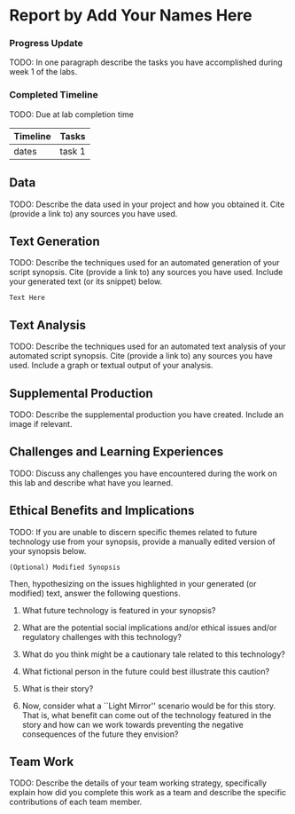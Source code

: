 # Report by Add Your Names Here

### Progress Update
TODO:
In one paragraph describe the tasks you have accomplished during week 1 of the labs.  

### Completed Timeline
TODO: Due at lab completion time

| Timeline  | Tasks |
| ----------- | ----------- |
|   dates    |    task 1   |


## Data
TODO:
Describe the data used in your project and how you obtained it. Cite (provide a link to) any sources you have used.

## Text Generation
TODO:
Describe the techniques used for an automated generation of your script synopsis. Cite (provide a link to) any sources you have used. Include your generated text (or its snippet) below.

```
Text Here
```

## Text Analysis
TODO:
Describe the techniques used for an automated text analysis of your automated script synopsis. Cite (provide a link to) any sources you have used. Include a graph or textual output of your analysis.


## Supplemental Production
TODO:
Describe the supplemental production you have created. Include an image if relevant.


## Challenges and Learning Experiences
TODO:
Discuss any challenges you have encountered during the work on this lab and  describe what have you learned.

## Ethical Benefits and Implications
TODO:
If you are unable to discern specific themes related to future technology use from your synopsis, provide a manually edited version of your synopsis below.

```
(Optional) Modified Synopsis
```

Then, hypothesizing on the issues highlighted in your generated (or modified) text, answer the following questions.

1. What future technology is featured in your synopsis?

2. What are the potential social implications and/or ethical issues and/or regulatory challenges with this technology?

3. What do you think might be a cautionary tale related to this technology?

4. What fictional person in the future could best illustrate this caution?

5. What is their story?

6. Now, consider what a ``Light Mirror'' scenario would be for this story. That is, what benefit can come out of the  technology featured in the story and how can we work towards preventing the negative consequences of the future they envision?


## Team Work
TODO:
Describe the details of your team working strategy, specifically explain how did you complete this work as a team and describe the specific contributions of each team member.
